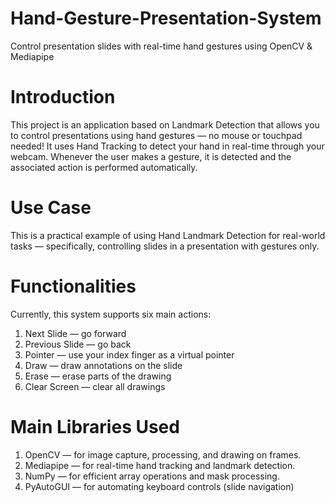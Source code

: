 # Hand-Gesture-Presentation-System
Control presentation slides with real-time hand gestures using OpenCV &amp; Mediapipe

# Introduction
This project is an application based on Landmark Detection that allows you to control presentations using hand gestures — no mouse or touchpad needed! It uses Hand Tracking to detect your hand in real-time through your webcam. Whenever the user makes a gesture, it is detected and the associated action is performed automatically.

# Use Case
This is a practical example of using Hand Landmark Detection for real-world tasks — specifically, controlling slides in a presentation with gestures only.

# Functionalities
Currently, this system supports six main actions:
1. Next Slide — go forward
2. Previous Slide — go back
3. Pointer — use your index finger as a virtual pointer
4. Draw — draw annotations on the slide
5. Erase — erase parts of the drawing
6. Clear Screen — clear all drawings

# Main Libraries Used
1. OpenCV — for image capture, processing, and drawing on frames.
2. Mediapipe — for real-time hand tracking and landmark detection.
3. NumPy — for efficient array operations and mask processing.
4. PyAutoGUI — for automating keyboard controls (slide navigation)
